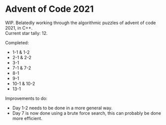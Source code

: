 # Advent of Code 2021
WIP. Belatedly working through the algorithmic puzzles of advent of code 2021, in C++.  
Current star tally: 12.

Completed:
- 1-1 & 1-2
- 2-1 & 2-2
- 3-1
- 7-1 & 7-2
- 8-1
- 9-1
- 10-1 & 10-2
- 13-1

Improvements to do:

- Day 1-2 needs to be done in a more general way.
- Day 7 is now done using a brute force search, this can probably be done more efficient.
